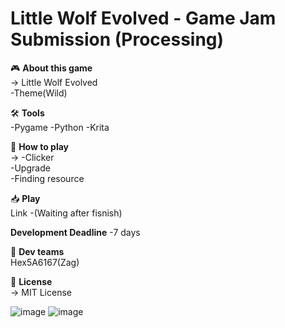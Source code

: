 # Little Wolf Evolved - Game Jam Submission  (Processing)





🎮 **About this game**  
→ Little Wolf Evolved<br>
-Theme(Wild)


🛠️ **Tools**  
-Pygame
-Python
-Krita

🎯 **How to play**  
→ -Clicker<br>
  -Upgrade<br>
  -Finding resource<br>
  

📥 **Play**  
Link
  -(Waiting after fisnish)

  **Development Deadline**
  -7 days

👥 **Dev teams**  
  Hex5A6167(Zag)

📜 **License**  
→ MIT License  

![image](https://github.com/user-attachments/assets/8386337e-dd7e-4741-8ca8-89aeacc4dafb)
![image](https://github.com/user-attachments/assets/6e034396-fd5c-4f28-8e96-3655a200b4cd)
